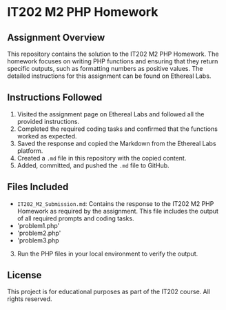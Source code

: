 # IT202 M2 PHP Homework

## Assignment Overview
This repository contains the solution to the IT202 M2 PHP Homework. The homework focuses on writing PHP functions and ensuring that they return specific outputs, such as formatting numbers as positive values. The detailed instructions for this assignment can be found on Ethereal Labs.

## Instructions Followed
1. Visited the assignment page on Ethereal Labs and followed all the provided instructions.
2. Completed the required coding tasks and confirmed that the functions worked as expected.
3. Saved the response and copied the Markdown from the Ethereal Labs platform.
4. Created a `.md` file in this repository with the copied content.
5. Added, committed, and pushed the `.md` file to GitHub.

## Files Included
- `IT202_M2_Submission.md`: Contains the response to the IT202 M2 PHP Homework as required by the assignment. This file includes the output of all required prompts and coding tasks.
- 'problem1.php'
- 'problem2.php'
- 'problem3.php


3. Run the PHP files in your local environment to verify the output.

## License
This project is for educational purposes as part of the IT202 course. All rights reserved.
